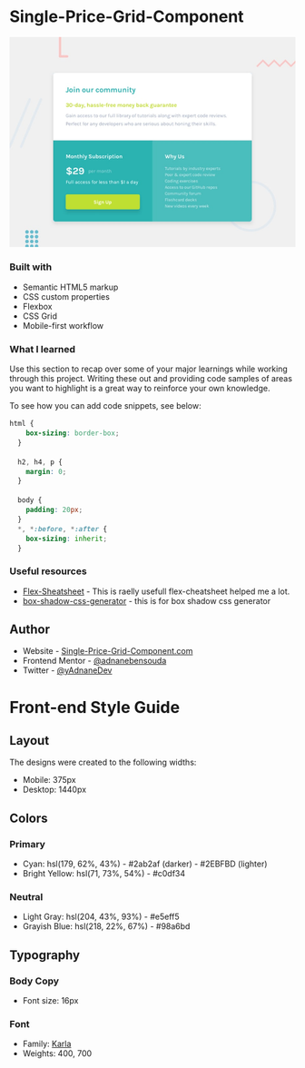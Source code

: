 # Single-Price-Grid-Component


![Design preview for the Single price grid component coding challenge](./design/desktop-preview.jpg)



### Built with

- Semantic HTML5 markup
- CSS custom properties
- Flexbox
- CSS Grid
- Mobile-first workflow



### What I learned

Use this section to recap over some of your major learnings while working through this project. Writing these out and providing code samples of areas you want to highlight is a great way to reinforce your own knowledge.

To see how you can add code snippets, see below:

```css
html {
    box-sizing: border-box;
  }

  h2, h4, p {
    margin: 0;
  }

  body {
    padding: 20px;
  }
  *, *:before, *:after {
    box-sizing: inherit;
  }
```

### Useful resources

- [Flex-Sheatsheet](https://yoksel.github.io/flex-cheatsheet/) - This is raelly usefull flex-cheatsheet helped me a lot.
- [box-shadow-css-generator](https://cssgenerator.org/box-shadow-css-generator.html) - this is for box shadow css generator


## Author

- Website - [Single-Price-Grid-Component.com](https://adnanebensouda.github.io/Single-Price-Grid-Component/)
- Frontend Mentor - [@adnanebensouda](https://www.frontendmentor.io/profile/adnanebensouda)
- Twitter - [@yAdnaneDev](https://www.twitter.com/AdnaneDev)



# Front-end Style Guide

## Layout

The designs were created to the following widths:
 
- Mobile: 375px
- Desktop: 1440px

## Colors

### Primary

- Cyan: hsl(179, 62%, 43%) - #2ab2af (darker) - #2EBFBD (lighter)
- Bright Yellow: hsl(71, 73%, 54%) - #c0df34

### Neutral

- Light Gray: hsl(204, 43%, 93%) - #e5eff5
- Grayish Blue: hsl(218, 22%, 67%) - #98a6bd

## Typography

### Body Copy

- Font size: 16px

### Font

- Family: [Karla](https://fonts.google.com/specimen/Karla)
- Weights: 400, 700